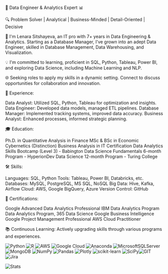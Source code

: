 🚀 Data Engineer & Analytics Expert 📊

🔍 Problem Solver | Analytical | Business-Minded | Detail-Oriented | Decisive

👋 I'm Lenara Sitshayeva, an IT pro with 7+ years in Data Engineering & Analytics. 
Starting as a Database Manager, I've grown into an adept Data Engineer, skilled in Database Management, Data Warehousing, and Visualization.

💡 I'm committed to learning, proficient in SQL, Python, Tableau, Power BI, and exploring Data Science, including Machine Learning and NLP.

🌐 Seeking roles to apply my skills in a dynamic setting. Connect to discuss opportunities for collaboration and innovation.

💼 Experience:

Data Analyst: Utilized SQL, Python, Tableau for optimization and insights.
Data Engineer: Developed data models, managed ETL pipelines.
Database Manager: Implemented tracking systems, improved data accuracy.
Business Analyst: Enhanced processes, informed strategic planning.

🎓 Education:

Ph.D. in Quantitative Analysis in Finance
MSc & BSc in Economic Cybernetics (Distinction)
Business Analysis in IT Certification
Data Analytics Skills Bootcamp (Level 3) - Babington
Data Science Fundamentals 6-month Program - HyperionDev
Data Science 12-month Program - Turing College

🛠️ Skills:

Languages: SQL, Python
Tools: Tableau, Power BI, Databricks, etc.
Databases: MySQL, PostgreSQL, MS SQL, NoSQL
Big Data: Hive, Kafka, Airflow
Cloud: AWS, Google BigQuery, Azure
Version Control: GitHub

🌟 Certifications:

Google Advanced Data Analytics Professional
IBM Data Analytics Program 
Data Analytics Program, 365 Data Science
Google Business Intelligence 
Google Project Management Professional
AWS Cloud Practitioner

📚 Continuous Learning:
Actively upgrading skills through various programs and experiences.

![Python](https://img.shields.io/badge/python-3670A0?style=for-the-badge&logo=python&logoColor=ffdd54) ![R](https://img.shields.io/badge/r-%23276DC3.svg?style=for-the-badge&logo=r&logoColor=white) ![AWS](https://img.shields.io/badge/AWS-%23FF9900.svg?style=for-the-badge&logo=amazon-aws&logoColor=white) ![Google Cloud](https://img.shields.io/badge/Google%20Cloud-%234285F4.svg?style=for-the-badge&logo=google-cloud&logoColor=white) ![Anaconda](https://img.shields.io/badge/Anaconda-%2344A833.svg?style=for-the-badge&logo=anaconda&logoColor=white) ![MicrosoftSQLServer](https://img.shields.io/badge/Microsoft%20SQL%20Sever-CC2927?style=for-the-badge&logo=microsoft%20sql%20server&logoColor=white) ![MongoDB](https://img.shields.io/badge/MongoDB-%234ea94b.svg?style=for-the-badge&logo=mongodb&logoColor=white) ![NumPy](https://img.shields.io/badge/numpy-%23013243.svg?style=for-the-badge&logo=numpy&logoColor=white) ![Pandas](https://img.shields.io/badge/pandas-%23150458.svg?style=for-the-badge&logo=pandas&logoColor=white) ![Plotly](https://img.shields.io/badge/Plotly-%233F4F75.svg?style=for-the-badge&logo=plotly&logoColor=white)  ![scikit-learn](https://img.shields.io/badge/scikit--learn-%23F7931E.svg?style=for-the-badge&logo=scikit-learn&logoColor=white) ![SciPy](https://img.shields.io/badge/SciPy-%230C55A5.svg?style=for-the-badge&logo=scipy&logoColor=%white)![GIT](https://img.shields.io/badge/Git-fc6d26?style=for-the-badge&logo=git&logoColor=white) ![Jira](https://img.shields.io/badge/jira-%230A0FFF.svg?style=for-the-badge&logo=jira&logoColor=white)

                                            

![Stats](https://github-readme-stats.vercel.app/api?username=sitshayeva&show_icons=true&theme=radical)
